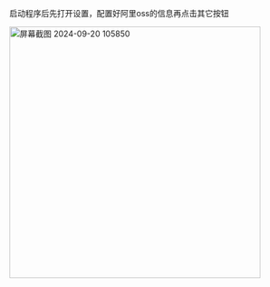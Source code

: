 启动程序后先打开设置，配置好阿里oss的信息再点击其它按钮


<img width="443" alt="屏幕截图 2024-09-20 105850" src="https://github.com/user-attachments/assets/7486005d-51e5-4ccc-9601-097b658f2f5d">

